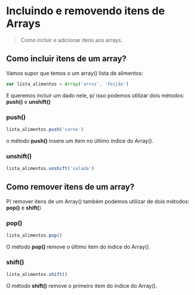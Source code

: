 # Incluindo e removendo itens de Arrays
>Como incluir e adicionar itens aos arrays.

## Como incluir itens de um array?

Vamos supor que temos o um array() lista de alimentos:

```js
var lista_alimentos = Array('arroz', 'feijão')
```

E queremos incluir um dado nele, p/ isso podemos utilizar dois métodos: **push()** e **unshift()**

### push()

```js
lista_alimentos.push('carne')
```
o método **push()** insere um item no último índice do Array().

### unshift()

```js
lista_alimentos.unshift('salada')
```

## Como remover itens de um array?

P/ remover itens de um Array() também podemos utilizar de dois métodos: **pop()** e **shift(**)

### pop()

```js
lista_alimentos.pop()
```
O método **pop()** remove o último item do índice do Array().

### shift()

```js
lista_alimentos.shift()
```

O método **shift()** remove o primeiro item do índice do Array().
